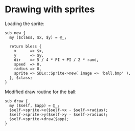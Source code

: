 # Drawing with sprites

Loading the sprite:

    sub new {
      my ($class, $x, $y) = @_;

      return bless {
        x      => $x,
        y      => $y,
        dir    => 5 / 4 * PI + PI / 2 * rand,
        speed  => 0,
        radius => 8,
        sprite => SDLx::Sprite->new( image => 'ball.bmp' ),
      }, $class;
    }

Modified draw routine for the ball:

    sub draw {
      my ($self, $app) = @_;
      $self->sprite->x($self->x - $self->radius);
      $self->sprite->y($self->y - $self->radius);
      $self->sprite->draw($app);
    }
